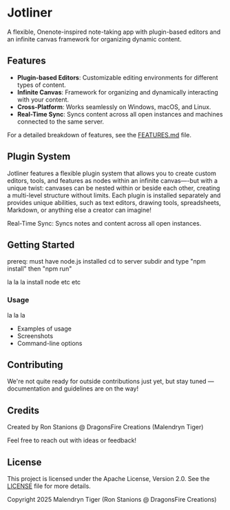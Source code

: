 
# Jotliner
A flexible, Onenote-inspired note-taking app with plugin-based editors and an infinite canvas framework for organizing dynamic content.

## Features
- **Plugin-based Editors**: Customizable editing environments for different types of content.
- **Infinite Canvas**: Framework for organizing and dynamically interacting with your content.
- **Cross-Platform**: Works seamlessly on Windows, macOS, and Linux.
- **Real-Time Sync**: Syncs content across all open instances and machines connected to the same server.

For a detailed breakdown of features, see the [FEATURES.md](FEATURES.md) file.

## Plugin System
Jotliner features a flexible plugin system that allows you to create custom editors, tools, and features as nodes within an infinite canvas—-but with a unique twist: canvases can be nested within or beside each other, creating a multi-level structure without limits. Each plugin is installed separately and provides unique abilities, such as text editors, drawing tools, spreadsheets, Markdown, or anything else a creator can imagine!

Real-Time Sync: Syncs notes and content across all open instances.

## Getting Started
prereq: must have node.js installed
cd to server subdir and type 
    "npm install"
then
    "npm run"


la la la install node etc etc

### Usage
la la la

- Examples of usage
- Screenshots
- Command-line options

## Contributing

We're not quite ready for outside contributions just yet, but stay tuned — documentation and guidelines are on the way!

## Credits

Created by Ron Stanions @ DragonsFire Creations (Malendryn Tiger)

Feel free to reach out with ideas or feedback!


## License

This project is licensed under the Apache License, Version 2.0. See the [LICENSE](LICENSE) file for more details.

Copyright 2025 Malendryn Tiger (Ron Stanions @ DragonsFire Creations)
